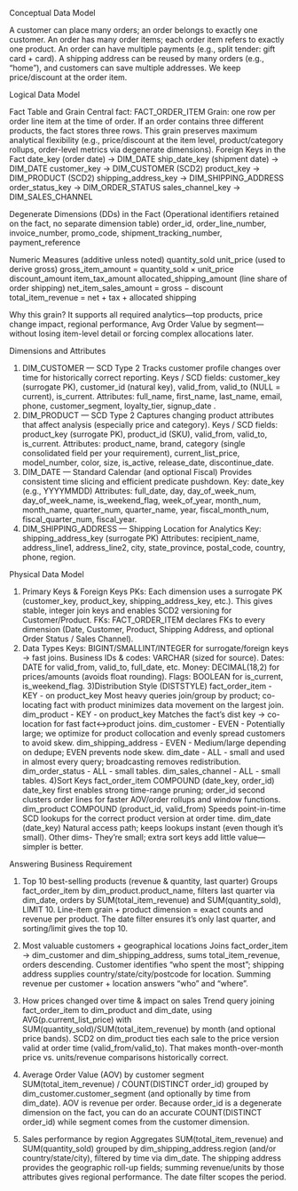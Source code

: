Conceptual Data Model

A customer can place many orders; an order belongs to exactly one customer.
An order has many order items; each order item refers to exactly one product.
An order can have multiple payments (e.g., split tender: gift card + card).
A shipping address can be reused by many orders (e.g., “home”), and customers can save multiple addresses.
We keep price/discount at the order item.

Logical Data Model

Fact Table and Grain
Central fact: FACT_ORDER_ITEM
Grain: one row per order line item at the time of order.
If an order contains three different products, the fact stores three rows. This grain preserves maximum analytical flexibility (e.g., price/discount at the item level, product/category rollups, order-level metrics via degenerate dimensions).
Foreign Keys in the Fact
date_key (order date) → DIM_DATE
ship_date_key (shipment date) → DIM_DATE
customer_key → DIM_CUSTOMER (SCD2)
product_key → DIM_PRODUCT (SCD2)
shipping_address_key → DIM_SHIPPING_ADDRESS
order_status_key → DIM_ORDER_STATUS
sales_channel_key → DIM_SALES_CHANNEL

Degenerate Dimensions (DDs) in the Fact
(Operational identifiers retained on the fact, no separate dimension table)
order_id, order_line_number, invoice_number, promo_code, shipment_tracking_number, payment_reference

Numeric Measures (additive unless noted)
quantity_sold
unit_price (used to derive gross)
gross_item_amount = quantity_sold × unit_price
discount_amount
item_tax_amount
allocated_shipping_amount (line share of order shipping)
net_item_sales_amount = gross − discount
total_item_revenue = net + tax + allocated shipping

Why this grain?
It supports all required analytics—top products, price change impact, regional performance, Avg Order Value by segment—without losing item-level detail or forcing complex allocations later.

Dimensions and Attributes
1) DIM_CUSTOMER — SCD Type 2
Tracks customer profile changes over time for historically correct reporting.
Keys / SCD fields:
customer_key (surrogate PK), customer_id (natural key), valid_from, valid_to (NULL = current), is_current.
Attributes:
full_name, first_name, last_name, email, phone, customer_segment, loyalty_tier, signup_date .
2) DIM_PRODUCT — SCD Type 2
Captures changing product attributes that affect analysis (especially price and category).
Keys / SCD fields:
product_key (surrogate PK), product_id (SKU), valid_from, valid_to, is_current.
Attributes:
product_name, brand, category (single consolidated field per your requirement),
current_list_price, model_number, color, size, is_active, release_date, discontinue_date.
3) DIM_DATE — Standard Calendar (and optional Fiscal)
Provides consistent time slicing and efficient predicate pushdown.
Key: date_key (e.g., YYYYMMDD)
Attributes:
full_date, day, day_of_week_num, day_of_week_name, is_weekend_flag,
week_of_year, month_num, month_name, quarter_num, quarter_name, year, fiscal_month_num, fiscal_quarter_num, fiscal_year.
4) DIM_SHIPPING_ADDRESS — Shipping Location for Analytics
Key: shipping_address_key (surrogate PK)
Attributes:
recipient_name, address_line1, address_line2, city, state_province,
postal_code, country, phone, region.

Physical Data Model

1) Primary Keys & Foreign Keys
PKs: Each dimension uses a surrogate PK (customer_key, product_key, shipping_address_key, etc.). This gives stable, integer join keys and enables SCD2 versioning for Customer/Product.
FKs: FACT_ORDER_ITEM declares FKs to every dimension (Date, Customer, Product, Shipping Address, and optional Order Status / Sales Channel). 
2) Data Types
Keys: BIGINT/SMALLINT/INTEGER for surrogate/foreign keys → fast joins.
Business IDs & codes: VARCHAR (sized for source).
Dates: DATE for valid_from, valid_to, full_date, etc.
Money: DECIMAL(18,2) for prices/amounts (avoids float rounding).
Flags: BOOLEAN for is_current, is_weekend_flag.
3)Distribution Style (DISTSTYLE)
fact_order_item	- KEY - on product_key	Most heavy queries join/group by product; co-locating fact with product minimizes data movement on the largest join.
dim_product - KEY - on product_key	Matches the fact’s dist key → co-location for fast fact↔product joins.
dim_customer - EVEN -	Potentially large; we optimize for product collocation and evenly spread customers to avoid skew.
dim_shipping_address -	EVEN -	Medium/large depending on dedupe; EVEN prevents node skew.
dim_date - ALL -	small and used in almost every query; broadcasting removes redistribution.
dim_order_status -	ALL	- small tables.
dim_sales_channel	- ALL	- small tables.
4)Sort Keys
fact_order_item	COMPOUND (date_key, order_id)	date_key first enables strong time-range pruning; order_id second clusters order lines for faster AOV/order rollups and window functions.
dim_product	COMPOUND (product_id, valid_from)	Speeds point-in-time SCD lookups for the correct product version at order time.
dim_date	(date_key)	Natural access path; keeps lookups instant (even though it’s small).
Other dims-	They’re small; extra sort keys add little value—simpler is better.

Answering Business Requirement
1) Top 10 best-selling products (revenue & quantity, last quarter)
 Groups fact_order_item by dim_product.product_name, filters last quarter via dim_date, orders by SUM(total_item_revenue) and SUM(quantity_sold), LIMIT 10.
 Line-item grain + product dimension = exact counts and revenue per product. The date filter ensures it’s only last quarter, and sorting/limit gives the top 10.

2) Most valuable customers + geographical locations
 Joins fact_order_item → dim_customer and dim_shipping_address, sums total_item_revenue, orders descending.
 Customer identifies “who spent the most”; shipping address supplies country/state/city/postcode for location. Summing revenue per customer + location answers “who” and “where”.

3) How prices changed over time & impact on sales
 Trend query joining fact_order_item to dim_product and dim_date, using AVG(p.current_list_price) with SUM(quantity_sold)/SUM(total_item_revenue) by month (and optional price    bands).
 SCD2 on dim_product ties each sale to the price version valid at order time (valid_from/valid_to). That makes month-over-month price vs. units/revenue comparisons historically  correct.

4) Average Order Value (AOV) by customer segment
 SUM(total_item_revenue) / COUNT(DISTINCT order_id) grouped by dim_customer.customer_segment (and optionally by time from dim_date).
 AOV is revenue per order. Because order_id is a degenerate dimension on the fact, you can do an accurate COUNT(DISTINCT order_id) while segment comes from the customer    dimension.

5) Sales performance by region
 Aggregates SUM(total_item_revenue) and SUM(quantity_sold) grouped by dim_shipping_address.region (and/or country/state/city), filtered by time via dim_date.
 The shipping address provides the geographic roll-up fields; summing revenue/units by those attributes gives regional performance. The date filter scopes the period.

